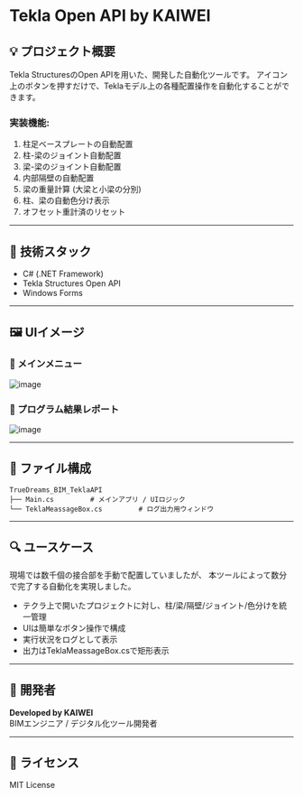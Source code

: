 # Tekla Open API by KAIWEI

## 💡 プロジェクト概要
Tekla StructuresのOpen APIを用いた、開発した自動化ツールです。
アイコン上のボタンを押すだけで、Teklaモデル上の各種配置操作を自動化することができます。

### 実装機能:
1. 柱足ベースプレートの自動配置
2. 柱-梁のジョイント自動配置
3. 梁-梁のジョイント自動配置
4. 内部隔壁の自動配置
5. 梁の重量計算 (大梁と小梁の分別)
6. 柱、梁の自動色分け表示
7. オフセット重計済のリセット

---

## 🔧 技術スタック
- C# (.NET Framework)
- Tekla Structures Open API
- Windows Forms

---

## 🖼️ UIイメージ
### 📌 メインメニュー
![image](https://github.com/user-attachments/assets/576895e7-bbee-45fe-92c2-7f15783ff968)

### 📌 プログラム結果レポート
![image](https://github.com/user-attachments/assets/370eb587-eb1b-4af1-83c6-f6b33b35ee6d)

---

## 📁 ファイル構成
```
TrueDreams_BIM_TeklaAPI
├── Main.cs         # メインアプリ / UIロジック
└── TeklaMeassageBox.cs         # ログ出力用ウィンドウ
```

---

## 🔍 ユースケース
現場では数千個の接合部を手動で配置していましたが、
本ツールによって数分で完了する自動化を実現しました。

- テクラ上で開いたプロジェクトに対し、柱/梁/隔壁/ジョイント/色分けを統一管理
- UIは簡単なボタン操作で構成
- 実行状況をログとして表示
- 出力はTeklaMeassageBox.csで矩形表示

---

## 📍 開発者
**Developed by KAIWEI**  
BIMエンジニア / デジタル化ツール開発者  

---

## 📄 ライセンス
MIT License
